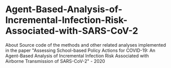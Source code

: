 # Agent-Based-Analysis-of-Incremental-Infection-Risk-Associated-with-SARS-CoV-2
About Source code of the methods and other related analyses implemented in the paper "Assessing School-based Policy Actions for COVID-19: An Agent-Based Analysis of Incremental Infection Risk Associated with Airborne Transmission of SARS-CoV-2" - 2020
